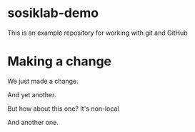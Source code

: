 # sosiklab-demo
This is an example repository for working with git and GitHub

# Making a change

We just made a change.

And yet another.

But how about this one? It's non-local

And another one.
